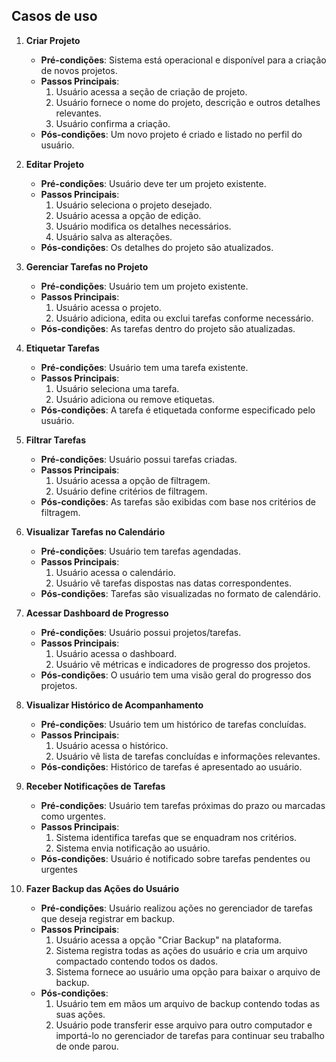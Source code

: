 ## Casos de uso


1) **Criar Projeto**
    - **Pré-condições**: Sistema está operacional e disponível para a criação de novos projetos.
    - **Passos Principais**:
        1. Usuário acessa a seção de criação de projeto.
        2. Usuário fornece o nome do projeto, descrição e outros detalhes relevantes.
        3. Usuário confirma a criação.
    - **Pós-condições**: Um novo projeto é criado e listado no perfil do usuário.

2) **Editar Projeto**
    - **Pré-condições**: Usuário deve ter um projeto existente.
    - **Passos Principais**:
        1. Usuário seleciona o projeto desejado.
        2. Usuário acessa a opção de edição.
        3. Usuário modifica os detalhes necessários.
        4. Usuário salva as alterações.
    - **Pós-condições**: Os detalhes do projeto são atualizados.

3) **Gerenciar Tarefas no Projeto**
    - **Pré-condições**: Usuário tem um projeto existente.
    - **Passos Principais**:
        1. Usuário acessa o projeto.
        2. Usuário adiciona, edita ou exclui tarefas conforme necessário.
    - **Pós-condições**: As tarefas dentro do projeto são atualizadas.

4) **Etiquetar Tarefas**
    - **Pré-condições**: Usuário tem uma tarefa existente.
    - **Passos Principais**:
        1. Usuário seleciona uma tarefa.
        2. Usuário adiciona ou remove etiquetas.
    - **Pós-condições**: A tarefa é etiquetada conforme especificado pelo usuário.

5) **Filtrar Tarefas**
    - **Pré-condições**: Usuário possui tarefas criadas.
    - **Passos Principais**:
        1. Usuário acessa a opção de filtragem.
        2. Usuário define critérios de filtragem.
    - **Pós-condições**: As tarefas são exibidas com base nos critérios de filtragem.

6) **Visualizar Tarefas no Calendário**
    - **Pré-condições**: Usuário tem tarefas agendadas.
    - **Passos Principais**:
        1. Usuário acessa o calendário.
        2. Usuário vê tarefas dispostas nas datas correspondentes.
    - **Pós-condições**: Tarefas são visualizadas no formato de calendário.

 7) **Acessar Dashboard de Progresso**
    - **Pré-condições**: Usuário possui projetos/tarefas.
    - **Passos Principais**:
        1. Usuário acessa o dashboard.
        2. Usuário vê métricas e indicadores de progresso dos projetos.
    - **Pós-condições**: O usuário tem uma visão geral do progresso dos projetos.

8) **Visualizar Histórico de Acompanhamento**
    - **Pré-condições**: Usuário tem um histórico de tarefas concluídas.
    - **Passos Principais**:
        1. Usuário acessa o histórico.
        2. Usuário vê lista de tarefas concluídas e informações relevantes.
    - **Pós-condições**: Histórico de tarefas é apresentado ao usuário.

9) **Receber Notificações de Tarefas**
    - **Pré-condições**: Usuário tem tarefas próximas do prazo ou marcadas como urgentes.
    - **Passos Principais**:
        1. Sistema identifica tarefas que se enquadram nos critérios.
        2. Sistema envia notificação ao usuário.
    - **Pós-condições**: Usuário é notificado sobre tarefas pendentes ou urgentes

10) **Fazer Backup das Ações do Usuário**
	- **Pré-condições**: Usuário realizou ações no gerenciador de tarefas que deseja registrar em backup.
	- **Passos Principais**:
	    1. Usuário acessa a opção "Criar Backup" na plataforma.
	    2. Sistema registra todas as ações do usuário e cria um arquivo compactado contendo todos os dados.
	    3. Sistema fornece ao usuário uma opção para baixar o arquivo de backup.
	- **Pós-condições**:
	    1. Usuário tem em mãos um arquivo de backup contendo todas as suas ações.
	    2. Usuário pode transferir esse arquivo para outro computador e importá-lo no gerenciador de tarefas para continuar seu trabalho de onde parou.

